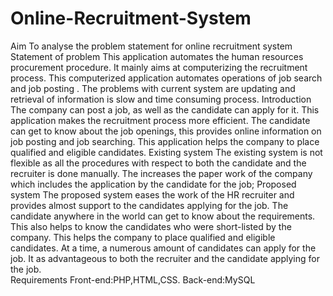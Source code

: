 # Online-Recruitment-System
 Aim
         To analyse the problem statement for online recruitment system 
 Statement of problem
         This application automates the human resources procurement procedure. 
         It mainly aims at computerizing the recruitment process. 
         This computerized application automates operations of job search and job posting . 
         The problems with current system are updating and retrieval of information is slow and time consuming process. 
 Introduction
      The company can post a job, as well as the candidate can apply for it. 
      This application makes the recruitment process more efficient.
      The candidate can get to know about the job openings, this provides online information on job posting and job searching. 
      This application helps the company to place qualified and eligible candidates.
 Existing system
     The existing system is not flexible as all the procedures with respect to both the candidate and the recruiter is done manually. 
     The increases the paper work of the company which includes the application by the candidate for the job; 
 Proposed system
     The proposed system eases the work of the HR  recruiter and provides almost support to the candidates applying for the job. 
     The candidate anywhere in the world can get to know about the requirements.
     This also helps to know the candidates who were short-listed by the company. 
     This helps the company to place qualified and eligible candidates. 
      At a time, a numerous amount of candidates can apply for the job.
      It as advantageous to both the recruiter and the candidate applying for the job.  
 Requirements
    Front-end:PHP,HTML,CSS.
    Back-end:MySQL
